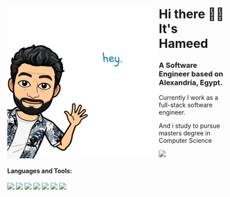<div style="flex-direction:row;">
<div><img align="left" src="https://github.com/7ameed/7ameed/blob/master/hey.png" width="350"></div>
<div>
</div>
<h1>Hi there 👋🏼 It's Hameed</h1>
<h3> A Software Engineer based on Alexandria, Egypt. </h3>

<p> Currently I work as a full-stack software engineer. </p>
<p> And i study to pursue masters degree in Computer Science </p>
</div>

<div >
<img src="https://github-readme-stats.vercel.app/api?username=7ameed&show_icons=true&hide_border=true" >
</div>

<div width="100%">
<h4> Languages and Tools: </h4>
<p>
  <img src="https://media3.giphy.com/media/kdFc8fubgS31b8DsVu/giphy.webp" width="50">
  <img src="https://media.giphy.com/media/SU2ic3wTfuC6JhD1lA/giphy.gif" width="50">
  <img src="https://media3.giphy.com/media/ln7z2eWriiQAllfVcn/200w.webp" width="50">
  <img src="https://i.giphy.com/media/LMt9638dO8dftAjtco/200.webp" width="50">
  <img src="https://i.giphy.com/media/eNAsjO55tPbgaor7ma/200w.webp" width="50">
  <img src="https://media.giphy.com/media/kH1DBkPNyZPOk0BxrM/giphy.gif" width="100">
  <img src="https://i.giphy.com/media/IdyAQJVN2kVPNUrojM/200.webp" width="50">
</p>
</div>
